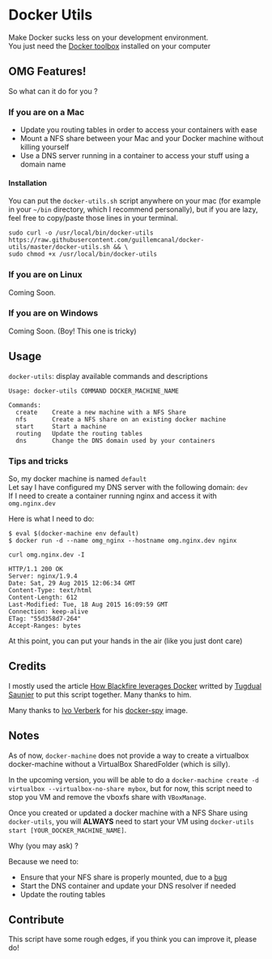 # Docker Utils

Make Docker sucks less on your development environment.  
You just need the [Docker toolbox](https://www.docker.com/toolbox) installed on your computer

## OMG Features!

So what can it do for you ?

### If you are on a Mac

- Update you routing tables in order to access your containers with ease
- Mount a NFS share between your Mac and your Docker machine without killing yourself
- Use a DNS server running in a container to access your stuff using a domain name

#### Installation

You can put the `docker-utils.sh` script anywhere on your mac 
(for example in your `~/bin` directory, which I recommend personally), 
but if you are lazy, feel free to copy/paste those lines in your terminal.

```
sudo curl -o /usr/local/bin/docker-utils https://raw.githubusercontent.com/guillemcanal/docker-utils/master/docker-utils.sh && \
sudo chmod +x /usr/local/bin/docker-utils
```

### If you are on Linux

Coming Soon.

### If you are on Windows

Coming Soon. (Boy! This one is tricky)

## Usage

`docker-utils`: display available commands and descriptions

```shell
Usage: docker-utils COMMAND DOCKER_MACHINE_NAME

Commands:
  create    Create a new machine with a NFS Share
  nfs       Create a NFS share on an existing docker machine
  start     Start a machine
  routing   Update the routing tables
  dns       Change the DNS domain used by your containers
```

### Tips and tricks 

So, my docker machine is named `default`  
Let say I have configured my DNS server with the following domain: `dev`  
If I need to create a container running nginx and access it with `omg.nginx.dev`

Here is what I need to do:

```
$ eval $(docker-machine env default)
$ docker run -d --name omg_nginx --hostname omg.nginx.dev nginx
```

`curl omg.nginx.dev -I`

```http
HTTP/1.1 200 OK
Server: nginx/1.9.4
Date: Sat, 29 Aug 2015 12:06:34 GMT
Content-Type: text/html
Content-Length: 612
Last-Modified: Tue, 18 Aug 2015 16:09:59 GMT
Connection: keep-alive
ETag: "55d358d7-264"
Accept-Ranges: bytes
```

At this point, you can put your hands in the air (like you just dont care)

## Credits

I mostly used the article [How Blackfire leverages Docker](http://blog.blackfire.io/how-we-use-docker.html) 
writted by [Tugdual Saunier](https://github.com/tucksaun) to put this script together. Many thanks to him.

Many thanks to [Ivo Verberk](https://github.com/iverberk) for his [docker-spy](https://github.com/iverberk/docker-spy) image.

## Notes

As of now, `docker-machine` does not provide a way to 
create a virtualbox docker-machine without a VirtualBox SharedFolder (which is silly).

In the upcoming version, you will be able to do a 
`docker-machine create -d virtualbox --virtualbox-no-share mybox`, but for now, 
this script need to stop you VM and remove the vboxfs share with `VBoxManage`.

Once you created or updated a docker machine with a NFS Share using `docker-utils`, 
you will **ALWAYS** need to start your VM using `docker-utils start [YOUR_DOCKER_MACHINE_NAME]`. 

Why (you may ask) ?

Because we need to:  
- Ensure that your NFS share is properly mounted, due to a [bug](https://github.com/docker/machine/issues/1755)
- Start the DNS container and update your DNS resolver if needed
- Update the routing tables

## Contribute

This script have some rough edges, if you think you can improve it, please do!
